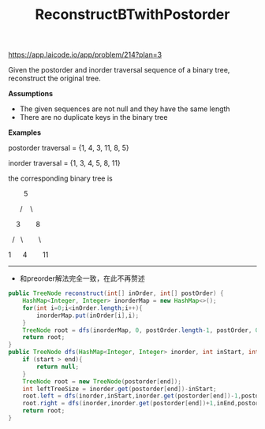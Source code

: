 ﻿---
layout: default
title: ReconstructBTwithPostorder
narrow: true
---
https://app.laicode.io/app/problem/214?plan=3

Given the postorder and inorder traversal sequence of a binary tree, reconstruct the original tree.

**Assumptions**

- The given sequences are not null and they have the same length
- There are no duplicate keys in the binary tree

**Examples**

postorder traversal = {1, 4, 3, 11, 8, 5}

inorder traversal = {1, 3, 4, 5, 8, 11}

the corresponding binary tree is

        5

      /    \

    3        8

  /   \               \

1      4               11
***
- 和preorder解法完全一致，在此不再赘述
```java
public TreeNode reconstruct(int[] inOrder, int[] postOrder) {  
    HashMap<Integer, Integer> inorderMap = new HashMap<>();  
    for(int i=0;i<inOrder.length;i++){  
        inorderMap.put(inOrder[i],i);  
    }  
    TreeNode root = dfs(inorderMap, 0, postOrder.length-1, postOrder, 0, postOrder.length-1);  
    return root;  
}  
public TreeNode dfs(HashMap<Integer, Integer> inorder, int inStart, int inEnd, int[] postorder, int start, int end){  
    if (start > end){  
        return null;  
    }  
    TreeNode root = new TreeNode(postorder[end]);  
    int leftTreeSize = inorder.get(postorder[end])-inStart;  
    root.left = dfs(inorder,inStart,inorder.get(postorder[end])-1,postorder,start,start+leftTreeSize-1);  
    root.right = dfs(inorder,inorder.get(postorder[end])+1,inEnd,postorder,start+leftTreeSize,end-1);  
    return root;  
}
```